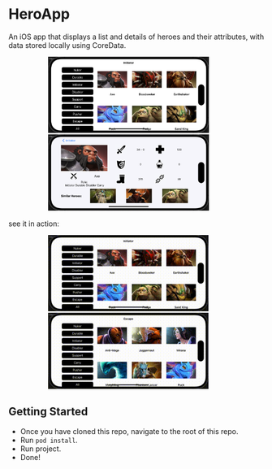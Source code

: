 # HeroApp
An iOS app that displays a list and details of heroes and their attributes, with data stored locally using CoreData.

<p align="middle">
<img src="ss/ss1.png" alt="ss1" height="150">
  &nbsp; &nbsp; &nbsp; &nbsp;
<img src="ss/ss2.png" alt="ss2" height="150">
  &nbsp; &nbsp; &nbsp; &nbsp;
</p>

see it in action:

<p align="middle">
  <img src="https://raw.githubusercontent.com/edolubis21/HeroApp/main/ss/v1.gif" alt="gif 1" height="150"/>
  &nbsp; &nbsp; &nbsp; &nbsp;
  <img src="https://raw.githubusercontent.com/edolubis21/HeroApp/main/ss/vi2.gif" alt="gif 2" height="150"/>
  &nbsp; &nbsp; &nbsp; &nbsp;
</p>

## Getting Started

- Once you have cloned this repo, navigate to the root of this repo.
- Run `pod install`.
- Run project.
- Done!
